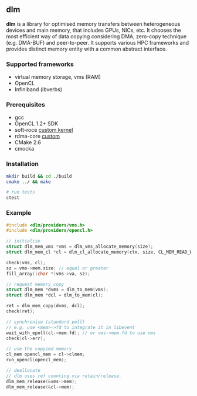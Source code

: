 ## dlm

**dlm** is a library for optimised memory transfers between heterogeneous
devices and main memory, that includes GPUs, NICs, etc. It chooses the
most efficient way of data copying considering
DMA, zero-copy technique (e.g. DMA-BUF) and peer-to-peer.
It supports various HPC frameworks and provides distinct memory entity
with a common abstract interface.

### Supported frameworks
- virtual memory storage, vms (RAM)
- OpenCL
- Infiniband (ibverbs)

### Prerequisites
* gcc
* OpenCL 1.2+ SDK
* soft-roce [custom kernel](https://github.com/ISilence/linux/tree/ib3)
* rdma-core [custom](https://github.com/ISilence/rdma-core/tree/dma-buf)
* CMake 2.6
* cmocka

### Installation

```bash
mkdir build && cd ./build
cmake ../ && make

# run tests
ctest
```

### Example

```C
#include <dlm/providers/vms.h>
#include <dlm/providers/opencl.h>

// initialise
struct dlm_mem_vms *vms = dlm_vms_allocate_memory(size);
struct dlm_mem_cl *cl = dlm_cl_allocate_memory(ctx, size, CL_MEM_READ_WRITE);

check(vms, cl);
sz = vms->mem.size; // equal or greater
fill_array((char *)vms->va, sz);

// request memory_copy
struct dlm_mem *dvms = dlm_to_mem(vms);
struct dlm_mem *dcl = dlm_to_mem(cl);

ret = dlm_mem_copy(dvms, dcl);
check(ret);

// synchronise (standard poll)
// e.g. use <mem>->fd to integrate it in libevent
wait_with_epoll(cl->mem.fd); // or vms->mem.fd to use vms
check(cl->err);

// use the copyied memory
cl_mem opencl_mem = cl->clmem;
run_opencl(opencl_mem);

// deallocate
// dlm uses ref counting via retain/release.
dlm_mem_release(&vms->mem);
dlm_mem_release(&cl->mem);
```

